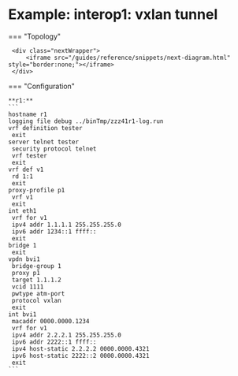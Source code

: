 # Example: interop1: vxlan tunnel
    
=== "Topology"
    
     <div class="nextWrapper">
         <iframe src="/guides/reference/snippets/next-diagram.html" style="border:none;"></iframe>
     </div>

    
=== "Configuration"
    
    **r1:**
    ```
    hostname r1
    logging file debug ../binTmp/zzz41r1-log.run
    vrf definition tester
     exit
    server telnet tester
     security protocol telnet
     vrf tester
     exit
    vrf def v1
     rd 1:1
     exit
    proxy-profile p1
     vrf v1
     exit
    int eth1
     vrf for v1
     ipv4 addr 1.1.1.1 255.255.255.0
     ipv6 addr 1234::1 ffff::
     exit
    bridge 1
     exit
    vpdn bvi1
     bridge-group 1
     proxy p1
     target 1.1.1.2
     vcid 1111
     pwtype atm-port
     protocol vxlan
     exit
    int bvi1
     macaddr 0000.0000.1234
     vrf for v1
     ipv4 addr 2.2.2.1 255.255.255.0
     ipv6 addr 2222::1 ffff::
     ipv4 host-static 2.2.2.2 0000.0000.4321
     ipv6 host-static 2222::2 0000.0000.4321
     exit
    ```
